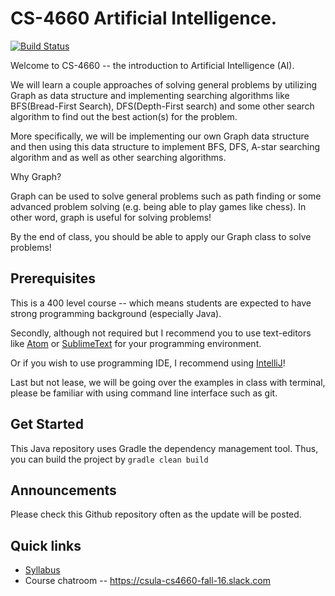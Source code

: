 # CS-4660 Artificial Intelligence.

[![Build Status](https://travis-ci.org/csula/cs4660-fall-2016.svg?branch=master)](https://travis-ci.org/csula/cs4660-fall-2016)

Welcome to CS-4660 -- the introduction to Artificial Intelligence (AI).

We will learn a couple approaches of solving general problems by utilizing Graph
as data structure and implementing searching algorithms like BFS(Bread-First Search),
DFS(Depth-First search) and some other search algorithm to find out the best
action(s) for the problem.

More specifically, we will be implementing our own Graph data structure
and then using this data structure to implement BFS, DFS, A-star searching algorithm
and as well as other searching algorithms.

Why Graph?

Graph can be used to solve general problems such as path finding or
some advanced problem solving (e.g. being able to play games like chess). In other
word, graph is useful for solving problems!

By the end of class, you should be able to apply our Graph class to solve problems!

## Prerequisites

This is a 400 level course -- which means students are expected to have strong
programming background (especially Java).

Secondly, although not required but I recommend you to use text-editors like
[Atom](https://atom.io/) or [SublimeText](https://www.sublimetext.com/) for your
programming environment.

Or if you wish to use programming IDE, I recommend using
[IntelliJ](https://www.jetbrains.com/idea/)!

Last but not lease, we will be going over the examples in class with terminal,
please be familiar with using command line interface such as git.

## Get Started

This Java repository uses Gradle the dependency management tool. Thus, you can
build the project by `gradle clean build`

## Announcements

Please check this Github repository often as the update will be posted.

## Quick links

* [Syllabus](SYLLABUS.md)
* Course chatroom -- https://csula-cs4660-fall-16.slack.com